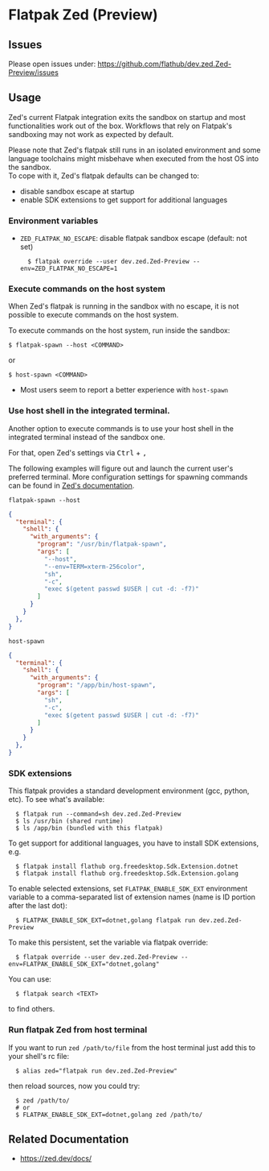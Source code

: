 # Flatpak Zed (Preview)

## Issues
Please open issues under: https://github.com/flathub/dev.zed.Zed-Preview/issues

## Usage

Zed's current Flatpak integration exits the sandbox on startup and most functionalities work out of the box. Workflows that rely on Flatpak's sandboxing may not work as expected by default.

Please note that Zed's flatpak still runs in an isolated environment and some language toolchains might misbehave when executed from the host OS into the sandbox.  
To cope with it, Zed's flatpak defaults can be changed to: 
  - disable sandbox escape at startup
  - enable SDK extensions to get support for additional languages

### Environment variables

- `ZED_FLATPAK_NO_ESCAPE`: disable flatpak sandbox escape (default: not set)
  ```shell
    $ flatpak override --user dev.zed.Zed-Preview --env=ZED_FLATPAK_NO_ESCAPE=1
  ```

### Execute commands on the host system

When Zed's flatpak is running in the sandbox with no escape, it is not possible to execute commands on the host system.

To execute commands on the host system, run inside the sandbox:

```shell
$ flatpak-spawn --host <COMMAND>
```

or

```shell
$ host-spawn <COMMAND>
```

- Most users seem to report a better experience with `host-spawn`

### Use host shell in the integrated terminal.

Another option to execute commands is to use your host shell in the integrated terminal instead of the sandbox one.

For that, open Zed's settings via <kbd>Ctrl</kbd> + <kbd>,</kbd>

The following examples will figure out and launch the current user's preferred terminal. More configuration settings for spawning commands can be found in [Zed's documentation](https://zed.dev/docs/configuring-zed#terminal-shell).

`flatpak-spawn --host`

```json
{
  "terminal": {
    "shell": {
      "with_arguments": {
        "program": "/usr/bin/flatpak-spawn",
        "args": [
          "--host",
          "--env=TERM=xterm-256color",
          "sh",
          "-c",
          "exec $(getent passwd $USER | cut -d: -f7)"
        ]
      }
    }
  },
}
```

`host-spawn`

```json
{
  "terminal": {
    "shell": {
      "with_arguments": {
        "program": "/app/bin/host-spawn",
        "args": [
          "sh",
          "-c",
          "exec $(getent passwd $USER | cut -d: -f7)"
        ]
      }
    }
  },
}
```

### SDK extensions

This flatpak provides a standard development environment (gcc, python, etc).
To see what's available:

```shell
  $ flatpak run --command=sh dev.zed.Zed-Preview
  $ ls /usr/bin (shared runtime)
  $ ls /app/bin (bundled with this flatpak)
```
To get support for additional languages, you have to install SDK extensions, e.g.

```shell
  $ flatpak install flathub org.freedesktop.Sdk.Extension.dotnet
  $ flatpak install flathub org.freedesktop.Sdk.Extension.golang
```
To enable selected extensions, set `FLATPAK_ENABLE_SDK_EXT` environment variable
to a comma-separated list of extension names (name is ID portion after the last dot):

```shell
  $ FLATPAK_ENABLE_SDK_EXT=dotnet,golang flatpak run dev.zed.Zed-Preview
```
To make this persistent, set the variable via flatpak override:

```shell
  $ flatpak override --user dev.zed.Zed-Preview --env=FLATPAK_ENABLE_SDK_EXT="dotnet,golang"
```

You can use:
```shell
  $ flatpak search <TEXT>
```
to find others.

### Run flatpak Zed from host terminal

If you want to run `zed /path/to/file` from the host terminal just add this
to your shell's rc file:

```shell
  $ alias zed="flatpak run dev.zed.Zed-Preview"
```

then reload sources, now you could try:

```shell
  $ zed /path/to/
  # or
  $ FLATPAK_ENABLE_SDK_EXT=dotnet,golang zed /path/to/
```

## Related Documentation

- https://zed.dev/docs/
